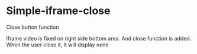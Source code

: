 # Simple-iframe-close
Close button function 

Iframe video is fixed on right side bottom area. And close function is added. When the user close it, it will display none
